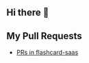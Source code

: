 ## Hi there 👋

<!--
**mahmoodayesha/mahmoodayesha** is a ✨ _special_ ✨ repository because its `README.md` (this file) appears on your GitHub profile.

Here are some ideas to get you started:

- 🔭 I’m currently working on ...
- 🌱 I’m currently learning ...
- 👯 I’m looking to collaborate on ...
- 🤔 I’m looking for help with ...
- 💬 Ask me about ...
- 📫 How to reach me: ...
- 😄 Pronouns: ...
- ⚡ Fun fact: ...
-->
## My Pull Requests

- [PRs in flashcard-saas](https://github.com/radleyle/flashcard-saas/pulls?q=is%3Apr+author%3Amahmoodayesha)

